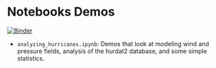 # Notebooks Demos

[![Binder](https://mybinder.org/badge_logo.svg)](https://mybinder.org/v2/gh/applied-math/demos/master)

 - `analyzing_hurricanes.ipynb`:  Demos that look at modeling wind and pressure
   fields, analysis of the hurdat2 database, and some simple statistics.